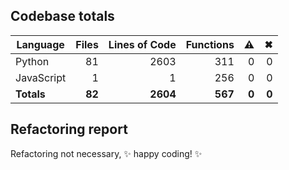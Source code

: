 ## Codebase totals
| **Language** | **Files** | **Lines of Code** | **Functions** | ⚠ | ✖ |
| --- | ---: | ---: | ---: | ---: | ---: |
| Python | 81 | 2603 | 311 | 0 | 0 |
| JavaScript | 1 | 1 | 256 | 0 | 0 |
| **Totals** | **82** | **2604** | **567** | **0** | **0** |

## Refactoring report
Refactoring not necessary, ✨ happy coding! ✨
